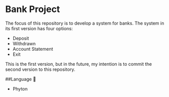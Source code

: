 # Bank Project


The focus of this repository is to develop a system for banks. The system in its first version has four options:

- Deposit
- Withdrawn
- Account Statement
- Exit

This is the first version, but in the future, my intention is to commit the second version to this repository.

##Language 📖

- Phyton
